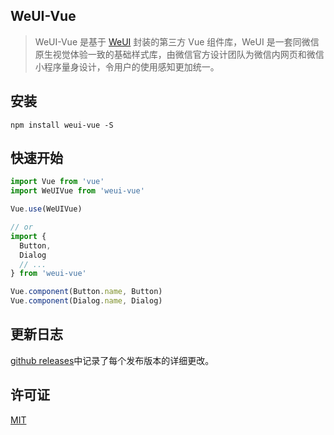 ## WeUI-Vue
> WeUI-Vue 是基于 [WeUI](https://github.com/Tencent/weui) 封装的第三方 Vue 组件库，WeUI 是一套同微信原生视觉体验一致的基础样式库，由微信官方设计团队为微信内网页和微信小程序量身设计，令用户的使用感知更加统一。

## 安装
```shell
npm install weui-vue -S
```

## 快速开始
``` javascript
import Vue from 'vue'
import WeUIVue from 'weui-vue'

Vue.use(WeUIVue)

// or
import {
  Button,
  Dialog
  // ...
} from 'weui-vue'

Vue.component(Button.name, Button)
Vue.component(Dialog.name, Dialog)
```

## 更新日志
[github releases](https://github.com/Lsnsh/weui-vue/releases)中记录了每个发布版本的详细更改。

## 许可证
[MIT](LICENSE)